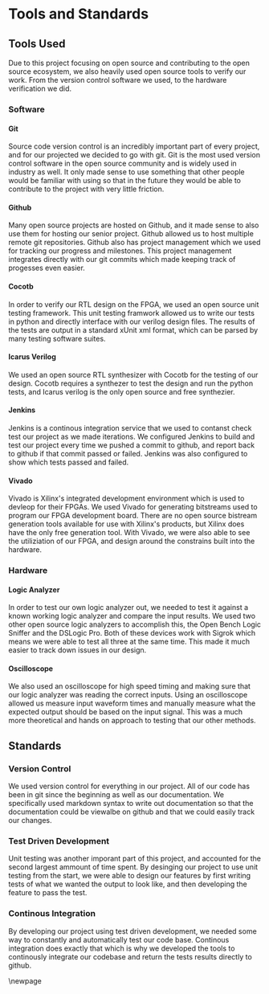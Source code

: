# Tools and Standards #

## Tools Used ##

<!-- [This section specifies the selected hardware/software tools for use. Please specify why you selected these tools, and where and how these tools were used.] -->

Due to this project focusing on open source and contributing to the open source ecosystem, we also heavily used open source tools to verify our work. From the version control software we used, to the hardware verification we did.

### Software ###

#### Git ####

Source code version control is an incredibly important part of every project, and for our projected we decided to go with git. Git is the most used version control software in the open source community and is widely used in industry as well. It only made sense to use something that other people would be familiar with using so that in the future they would be able to contribute to the project with very little friction. 

#### Github ####

Many open source projects are hosted on Github, and it made sense to also use them for hosting our senior project. Github allowed us to host multiple remote git repositories. Github also has project management which we used for tracking our progress and milestones. This project management integrates directly with our git commits which made keeping track of progesses even easier. 

#### Cocotb ####

In order to verify our RTL design on the FPGA, we used an open source unit testing framework. This unit testing framwork allowed us to write our tests in python and directly interface with our verilog design files. The results of the tests are output in a standard xUnit xml format, which can be parsed by many testing software suites.

#### Icarus Verilog ####

We used an open source RTL synthesizer with Cocotb for the testing of our design. Cocotb requires a synthezer to test the design and run the python tests, and Icarus verilog is the only open source and free synthezier. 

#### Jenkins ####

Jenkins is a continous integration service that we used to contanst check test our project as we made iterations. We configured Jenkins to build and test our project every time we pushed a commit to github, and report back to github if that commit passed or failed. Jenkins was also configured to show which tests passed and failed.

#### Vivado ####

Vivado is Xilinx's integrated development environment which is used to devleop for their FPGAs. We used Vivado for generating bitstreams used to program our FPGA development board. There are no open source bistream generation tools available for use with Xilinx's products, but Xilinx does have the only free generation tool. With Vivado, we were also able to see the utiliziation of our FPGA, and design around the constrains built into the hardware.


### Hardware ###

#### Logic Analyzer ####

In order to test our own logic analyzer out, we needed to test it against a known working logic analyzer and compare the input results. We used two other open source logic analyzers to accomplish this, the Open Bench Logic Sniffer and the DSLogic Pro. Both of these devices work with Sigrok which means we were able to test all three at the same time. This made it much easier to track down issues in our design.

#### Oscilloscope ####

We also used an oscilloscope for high speed timing and making sure that our logic analyzer was reading the correct inputs. Using an oscilloscope allowed us measure input waveform times and manually measure what the expected output should be based on the input signal. This was a much more theoretical and hands on approach to testing that our other methods.

## Standards ##
<!-- [This section describes the standards you used in your project. These standards could be related to hardware/software system and its components, requirements, design, interface, testing, protocols, documentation, and so on.] -->

### Version Control ###

We used version control for everything in our project. All of our code has been in git since the beginning as well as our documentation. We specifically used markdown syntax to write out documentation so that the documentation could be viewalbe on github and that we could easily track our changes. 

### Test Driven Development ###

Unit testing was another imporant part of this project, and accounted for the second largest ammount of time spent. By desinging our project to use unit testing from the start, we were able to design our features by first writing tests of what we wanted the output to look like, and then developing the feature to pass the test. 

### Continous Integration ###

By developing our project using test driven development, we needed some way to constantly and automatically test our code base. Continous integration does exactly that which is why we developed the tools to continously integrate our codebase and return the tests results directly to github. 


<!-- ### Black box testing ### -->
\newpage
